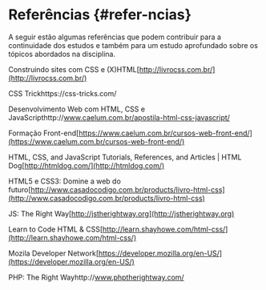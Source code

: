 # Referências {#refer-ncias}

A seguir estão algumas referências que podem contribuir para a continuidade dos estudos e também para um estudo aprofundado sobre os tópicos abordados na disciplina.

Construindo sites com CSS e (X)HTML[http://livrocss.com.br/](http://livrocss.com.br/)

CSS Trickhttps://css-tricks.com/

Desenvolvimento Web com HTML, CSS e JavaScripthttp://www.caelum.com.br/apostila-html-css-javascript/

Formação Front-end[https://www.caelum.com.br/cursos-web-front-end/](https://www.caelum.com.br/cursos-web-front-end/)

HTML, CSS, and JavaScript Tutorials, References, and Articles | HTML Dog[http://htmldog.com/](http://htmldog.com/)

HTML5 e CSS3: Domine a web do futuro[http://www.casadocodigo.com.br/products/livro-html-css](http://www.casadocodigo.com.br/products/livro-html-css)

JS: The Right Way[http://jstherightway.org](http://jstherightway.org)

Learn to Code HTML &amp; CSS[http://learn.shayhowe.com/html-css/](http://learn.shayhowe.com/html-css/)

Mozila Developer Network[https://developer.mozilla.org/en-US/](https://developer.mozilla.org/en-US/)

PHP: The Right Wayhttp://www.phptherightway.com/